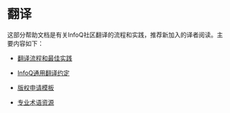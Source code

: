 # 翻译

这部分帮助文档是有关InfoQ社区翻译的流程和实践，推荐新加入的译者阅读。主要内容如下：

* [翻译流程和最佳实践](//41-翻译流程和最佳实践.html)

* [InfoQ通用翻译约定](//42-infoq通用翻译约定.html)

* [版权申请模板](//45-版权申请模板.html)

* [专业术语资源](//44-专业术语资源（可补充）.html)


